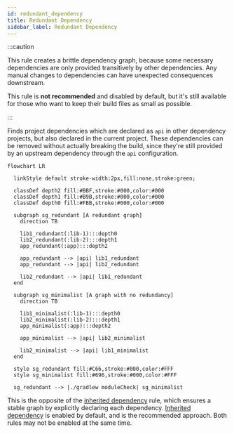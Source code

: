 ```yaml
---
id: redundant_dependency
title: Redundant Dependency
sidebar_label: Redundant Dependency
---
```

:::caution

This rule creates a brittle dependency graph, because some necessary dependencies are only provided
transitively by other dependencies. Any manual changes to dependencies can have unexpected
consequences downstream.

This rule is **not recommended** and disabled by default, but it's still available for those who
want to keep their build files as small as possible.

:::

Finds project dependencies which are declared as `api` in other dependency projects, but also
declared in the current project. These dependencies can be removed without actually breaking the
build, since they're still provided by an upstream dependency through the `api` configuration.

```mermaid
flowchart LR

  linkStyle default stroke-width:2px,fill:none,stroke:green;

  classDef depth2 fill:#BBF,stroke:#000,color:#000
  classDef depth1 fill:#B9B,stroke:#000,color:#000
  classDef depth0 fill:#FBB,stroke:#000,color:#000

  subgraph sg_redundant [A redundant graph]
    direction TB

    lib1_redundant(:lib-1):::depth0
    lib2_redundant(:lib-2):::depth1
    app_redundant(:app):::depth2

    app_redundant --> |api| lib1_redundant
    app_redundant --> |api| lib2_redundant

    lib2_redundant --> |api| lib1_redundant
  end

  subgraph sg_minimalist [A graph with no redundancy]
    direction TB

    lib1_minimalist(:lib-1):::depth0
    lib2_minimalist(:lib-2):::depth1
    app_minimalist(:app):::depth2

    app_minimalist --> |api| lib2_minimalist

    lib2_minimalist --> |api| lib1_minimalist
  end

  style sg_redundant fill:#C66,stroke:#000,color:#FFF
  style sg_minimalist fill:#696,stroke:#000,color:#FFF

  sg_redundant --> |./gradlew moduleCheck| sg_minimalist

```

This is the opposite of the [inherited dependency] rule, which ensures a stable graph by explicitly
declaring each dependency. [Inherited dependency] is enabled by default, and is the recommended
approach. Both rules may not be enabled at the same time.

[Inherited dependency]:inherited_dependency.md
